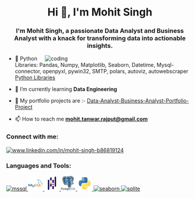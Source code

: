 <h1 align="center">Hi 👋, I'm Mohit Singh</h1>
<h3 align="center">I'm Mohit Singh, a passionate Data Analyst and Business Analyst with a knack for transforming data into actionable insights.</h3>

<img align ="right" alt="coding" width="400" src="https://encrypted-tbn0.gstatic.com/images?q=tbn:ANd9GcRCt072Kao-f8FhKigmU4xefLwSTnP_wez-b80wp-G7DA&s.gif">

- 🔭 Python Libraries: Pandas, Numpy, Matplotlib, Seaborn, Datetime, Mysql-connector, openpyxl, pywin32, SMTP, polars, autoviz, autowebscraper [Python Libraries](https://github.com/MohitRajput717/python_library_project)

- 🌱 I’m currently learning **Data Engineering**

- 🔭 My portfolio projects are :- [Data-Analyst-Business-Analyst-Portfolio-Project](https://github.com/MohitRajput717/Data-Analyst-Business-Analyst-Portfolio-Project)

- 📫 How to reach me **mohit.tanwar.rajput@gmail.com**

<h3 align="left">Connect with me:</h3>
<p align="left">
<a href="https://linkedin.com/in/www.linkedin.com/in/mohit-singh-b86819124" target="blank"><img align="center" src="https://raw.githubusercontent.com/rahuldkjain/github-profile-readme-generator/master/src/images/icons/Social/linked-in-alt.svg" alt="www.linkedin.com/in/mohit-singh-b86819124" height="30" width="40" /></a>
</p>

<h3 align="left">Languages and Tools:</h3>
<p align="left"> <a href="https://www.microsoft.com/en-us/sql-server" target="_blank" rel="noreferrer"> <img src="https://www.svgrepo.com/show/303229/microsoft-sql-server-logo.svg" alt="mssql" width="40" height="40"/> </a> <a href="https://www.mysql.com/" target="_blank" rel="noreferrer"> <img src="https://raw.githubusercontent.com/devicons/devicon/master/icons/mysql/mysql-original-wordmark.svg" alt="mysql" width="40" height="40"/> </a> <a href="https://pandas.pydata.org/" target="_blank" rel="noreferrer"> <img src="https://raw.githubusercontent.com/devicons/devicon/2ae2a900d2f041da66e950e4d48052658d850630/icons/pandas/pandas-original.svg" alt="pandas" width="40" height="40"/> </a> <a href="https://www.postgresql.org" target="_blank" rel="noreferrer"> <img src="https://raw.githubusercontent.com/devicons/devicon/master/icons/postgresql/postgresql-original-wordmark.svg" alt="postgresql" width="40" height="40"/> </a> <a href="https://www.python.org" target="_blank" rel="noreferrer"> <img src="https://raw.githubusercontent.com/devicons/devicon/master/icons/python/python-original.svg" alt="python" width="40" height="40"/> </a> <a href="https://seaborn.pydata.org/" target="_blank" rel="noreferrer"> <img src="https://seaborn.pydata.org/_images/logo-mark-lightbg.svg" alt="seaborn" width="40" height="40"/> </a> <a href="https://www.sqlite.org/" target="_blank" rel="noreferrer"> <img src="https://www.vectorlogo.zone/logos/sqlite/sqlite-icon.svg" alt="sqlite" width="40" height="40"/> </a> </p>
